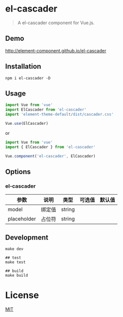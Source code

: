 # el-cascader
> A el-cascader component for Vue.js.

## Demo
http://element-component.github.io/el-cascader

## Installation
```shell
npm i el-cascader -D
```

## Usage
```javascript
import Vue from 'vue'
import ElCascader from 'el-cascader'
import 'element-theme-default/dist/cascader.css'

Vue.use(ElCascader)
```

or

```javascript
import Vue from 'vue'
import { ElCascader } from 'el-cascader'

Vue.component('el-cascader', ElCascader)
```


## Options

### el-cascader

| 参数| 说明| 类型| 可选值| 默认值 |
|--|--|--|--|--|
|model| 绑定值| string | | |
|placeholder| 占位符| string | | | |


## Development
```shell
make dev

## test
make test

## build
make build
```

# License
[MIT](https://opensource.org/licenses/MIT)
